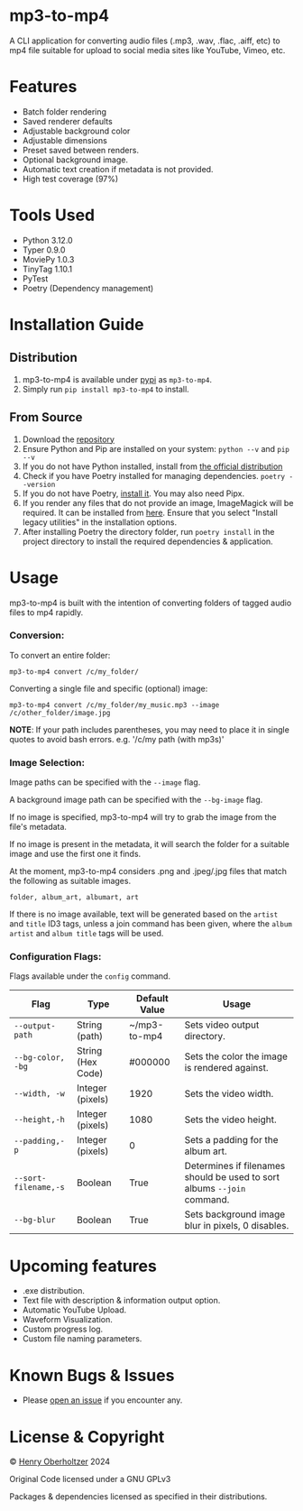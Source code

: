 # mp3-to-mp4

A CLI application for converting audio files (.mp3, .wav, .flac, .aiff, etc) to mp4 file suitable for upload to social media sites like YouTube, Vimeo, etc.

# Features

- Batch folder rendering
- Saved renderer defaults
- Adjustable background color
- Adjustable dimensions
- Preset saved between renders.
- Optional background image.
- Automatic text creation if metadata is not provided.
- High test coverage (97%)

# Tools Used

- Python 3.12.0
- Typer 0.9.0
- MoviePy 1.0.3
- TinyTag 1.10.1
- PyTest
- Poetry (Dependency management)

# Installation Guide

## Distribution
1. mp3-to-mp4 is available under [pypi](htts://pypi.org) as `mp3-to-mp4`.
2. Simply run `pip install mp3-to-mp4` to install.

## From Source
1. Download the [repository](https://github.com/henry-oberholtzer/mp3-to-mp4.git)
2. Ensure Python and Pip are installed on your system: `python --v` and `pip --v`
3. If you do not have Python installed, install from [the official distribution](https://www.python.org/downloads/)
4. Check if you have Poetry installed for managing dependencies. `poetry --version`
5. If you do not have Poetry, [install it](https://python-poetry.org/docs/). You may also need Pipx.
6. If you render any files that do not provide an image, ImageMagick will be required. It can be installed from [here](https://imagemagick.org/script/download.php). Ensure that you select "Install legacy utilities" in the installation options.
7. After installing Poetry the directory folder, run `poetry install` in the project directory to install the required dependencies & application.

# Usage

mp3-to-mp4 is built with the intention of converting folders of tagged audio files to mp4 rapidly.

### Conversion:

To convert an entire folder:

```
mp3-to-mp4 convert /c/my_folder/
```

Converting a single file and specific (optional) image:

```
mp3-to-mp4 convert /c/my_folder/my_music.mp3 --image /c/other_folder/image.jpg
```

**NOTE**: If your path includes parentheses, you may need to place it in single quotes to avoid bash errors. e.g. '/c/my path (with mp3s)'

### Image Selection:

Image paths can be specified with the `--image` flag.

A background image path can be specified with the `--bg-image` flag.

If no image is specified, mp3-to-mp4 will try to grab the image from the file's metadata.

If no image is present in the metadata, it will search the folder for a suitable image and use the first one it finds.

At the moment, mp3-to-mp4 considers .png and .jpeg/.jpg files that match the following as suitable images.

`folder, album_art, albumart, art`

If there is no image available, text will be generated based on the `artist` and `title` ID3 tags, unless a join command has been given, where the `album artist` and `album title` tags will be used.

### Configuration Flags:

Flags available under the `config` command.

| Flag                 | Type              | Default Value | Usage                                                                   |
| -------------------- | ----------------- | ------------- | ----------------------------------------------------------------------- |
| `--output-path`       | String (path)     | ~/mp3-to-mp4  | Sets video output directory.                                            |
| `--bg-color, -bg`    | String (Hex Code) | #000000       | Sets the color the image is rendered against.                           |
| `--width, -w`        | Integer (pixels)  | 1920          | Sets the video width.                                                   |
| `--height,-h`        | Integer (pixels)  | 1080          | Sets the video height.                                                  |
| `--padding,-p`       | Integer (pixels)  | 0             | Sets a padding for the album art.                                       |
| `--sort-filename,-s` | Boolean           | True          | Determines if filenames should be used to sort albums `--join` command. |
| `--bg-blur` | Boolean           | True          | Sets background image blur in pixels, 0 disables. |

# Upcoming features

- .exe distribution.
- Text file with description & information output option.
- Automatic YouTube Upload.
- Waveform Visualization.
- Custom progress log.
- Custom file naming parameters.

# Known Bugs & Issues

- Please [open an issue](https://github.com/henry-oberholtzer/mp3-to-mp4/issues) if you encounter any.

# License & Copyright

© [Henry Oberholtzer](https://www.henryoberholtzer.com) 2024

Original Code licensed under a GNU GPLv3

Packages & dependencies licensed as specified in their distributions.
